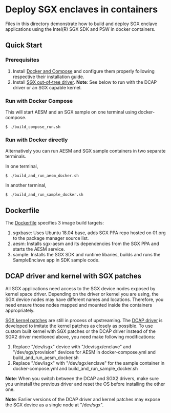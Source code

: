 # Deploy SGX enclaves in containers

Files in this directory demonstrate how to build and deploy SGX enclave applications using the Intel(R) SGX SDK and PSW in docker containers.

## Quick Start

###  Prerequisites
1. Install [Docker and Compose](https://docs.docker.com/) and configure them properly following respective their installation guide.
2. Install [SGX out-of-tree driver](https://github.com/intel/linux-sgx-driver). **Note**: See below to run with the DCAP driver or an SGX capable kernel.

### Run with Docker Compose
This will start AESM and an SGX sample on one terminal using docker-compose.
```
$ ./build_compose_run.sh
```

### Run with Docker directly

Alternatively you can run AESM and SGX sample containers in two separate terminals.

In one terminal,
```
$ ./build_and_run_aesm_docker.sh
```
In another terminal,
```
$ ./build_and_run_sample_docker.sh
```

## Dockerfile

The [Dockerfile](../docker/Dockerfile)  specifies 3 image build targets:
1. sgxbase: Uses Ubuntu 18.04 base, adds SGX PPA repo hosted on 01.org to the package manager source list.
2. aesm: Installs sgx-aesm and its dependencies from the SGX PPA and starts the AESM service.
3. sample: Installs the SGX SDK and runtime libaries, builds and runs the SampleEnclave app in SDK sample code.

## DCAP driver and kernel with SGX patches

All SGX applications need access to the SGX device nodes exposed by kernel space driver. Depending on the driver or kernel you are using, the SGX device nodes may have different names and locations. Therefore, you need ensure those nodes mapped and mounted inside the containers appropriately.

[SGX kernel patches](https://github.com/jsakkine-intel/linux-sgx/commits/master) are still in process of upstreaming.
The [DCAP driver](https://github.com/intel/SGXDataCenterAttestationPrimitives/tree/master/driver) is developed to imitate the kernel patches as closely as possible. To use custom built kernel with SGX patches or the DCAP driver instead of the SGX2 driver mentioned above, you need make following modifications:
1. Replace "/dev/isgx" device with "/dev/sgx/enclave" and "/dev/sgx/provision" devices for AESM in docker-compose.yml  and build_and_run_aesm_docker.sh
2. Replace "/dev/isgx" with "/dev/sgx/enclave" for the sample container in docker-compose.yml and build_and_run_sample_docker.sh

**Note**: When you switch between the DCAP and SGX2 drivers, make sure you uninstall the previous driver and reset the OS before installing the other one.

**Note**: Earlier versions of the DCAP driver and kernel patches may expose the SGX device as a single node at "/dev/sgx".

